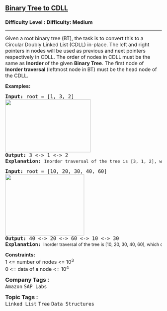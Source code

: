 <h2><a href="https://www.geeksforgeeks.org/problems/binary-tree-to-cdll/1?page=2&company=SAP%20Labs&sortBy=submissions">Binary Tree to CDLL</a></h2><h3>Difficulty Level : Difficulty: Medium</h3><hr><div class="problems_problem_content__Xm_eO"><p><span style="font-size: 12pt;">Given a root binary tree (BT), the task is to convert this to a Circular Doubly Linked List (CDLL) in-place. The<strong> </strong>left and right pointers<strong> </strong>in nodes will be used as previous and next pointers<strong> </strong>respectively in CDLL. The order of nodes in CDLL<strong> </strong>must be the same as <strong>Inorder </strong>of the given <strong>Binary Tree</strong>. The first node of <strong>Inorder traversal </strong>(leftmost node in<strong> </strong>BT) must be the<strong> </strong>head node of the CDLL.</span></p>
<p><span style="font-size: 12pt;"><strong>Examples:</strong></span></p>
<pre><span style="font-size: 12pt;"><strong>Input: </strong>root = [1, 3, 2]</span><br><span style="font-size: 12pt;"><img src="https://media.geeksforgeeks.org/img-practice/prod/addEditProblem/908789/Web/Other/blobid0_1755585384.webp" width="275" height="170"></span><br><span style="font-size: 12pt;"><strong>Output: </strong>3 &lt;-&gt; 1 &lt;-&gt; 2 <strong>
Explanation: </strong></span>Inorder traversal of the tree is [3, 1, 2], which directly forms the Circular Doubly Linked List.</pre>
<pre><span style="font-size: 12pt;"><strong>Input: </strong>root = [10, 20, 30, 40, 60]</span><br><span style="font-size: 12pt;"><img src="https://media.geeksforgeeks.org/img-practice/prod/addEditProblem/908789/Web/Other/blobid1_1755585451.webp" width="254" height="197"></span><br><span style="font-size: 12pt;"><strong>Output: </strong>40 &lt;-&gt; 20 &lt;-&gt; 60 &lt;-&gt; 10 &lt;-&gt; 30 <strong>
Explanation</strong></span><strong>: </strong><span style="font-family: -apple-system, BlinkMacSystemFont, 'Segoe UI', Roboto, Oxygen, Ubuntu, Cantarell, 'Open Sans', 'Helvetica Neue', sans-serif;">Inorder traversal of the tree is [10, 20, 30, 40, 60], which directly forms the Circular Doubly Linked List.</span></pre>
<p><span style="font-size: 12pt;"><strong style="font-family: -apple-system, BlinkMacSystemFont, 'Segoe UI', Roboto, Oxygen, Ubuntu, Cantarell, 'Open Sans', 'Helvetica Neue', sans-serif;">Constraints:<br></strong><span style="font-family: -apple-system, BlinkMacSystemFont, 'Segoe UI', Roboto, Oxygen, Ubuntu, Cantarell, 'Open Sans', 'Helvetica Neue', sans-serif;">1 &lt;= number of nodes &lt;= 10</span><sup style="font-family: -apple-system, BlinkMacSystemFont, 'Segoe UI', Roboto, Oxygen, Ubuntu, Cantarell, 'Open Sans', 'Helvetica Neue', sans-serif;">3<br></sup><span style="font-family: -apple-system, BlinkMacSystemFont, 'Segoe UI', Roboto, Oxygen, Ubuntu, Cantarell, 'Open Sans', 'Helvetica Neue', sans-serif;">0 &lt;= data of a node &lt;= 10</span><sup style="font-family: -apple-system, BlinkMacSystemFont, 'Segoe UI', Roboto, Oxygen, Ubuntu, Cantarell, 'Open Sans', 'Helvetica Neue', sans-serif;">4</sup></span></p></div><p><span style=font-size:18px><strong>Company Tags : </strong><br><code>Amazon</code>&nbsp;<code>SAP Labs</code>&nbsp;<br><p><span style=font-size:18px><strong>Topic Tags : </strong><br><code>Linked List</code>&nbsp;<code>Tree</code>&nbsp;<code>Data Structures</code>&nbsp;